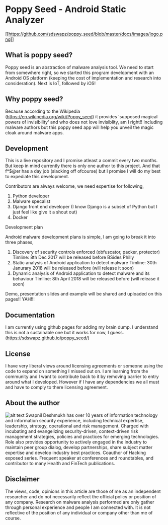 # Poppy Seed - Android Static Analyzer
[[https://github.com/sdswapz/poppy_seed/blob/master/docs/images/logo.png]]

What is poppy seed?
-----------
Poppy seed is an abstraction of malware analysis tool. We need to start from somewhere right, so we started this program development with an Android OS platform (keeping the cost of implementation and research into consideration). Next is IoT, followed by iOS!

Why poppy seed?
-----------
Because according to the Wikipedia (https://en.wikipedia.org/wiki/Poppy_seed) it provides 'supposed magical powers of invisibility' and who does not love invisiblity, am I right!! Including malware authors but this poppy seed app will help you unveil the magic cloak around malware apps. 

Development
-----------

This is a live repository and I promise atleast a commit every two months. But keep in mind currently there is only one author to this project. And that f*$@er has a day job (slacking off ofcourse) but I promise I will do my best to expediate this development. 

Contributors are always welcome, we need expertise for following, 
1. Python developer
2. Malware specalist 
3. Django front end developer (I know Django is a subset of Python but I just feel like give it a shout out)
4. Docker 

Development plan 

Android malware development plans is simple, I am going to break it into three phases,
1. Discovery of security controls enforced (obfuscator, packer, protector)
    Timline: 8th Dec 2017 will be released before BSides Philly
2. Static analysis of Android application to detect malware 
    Timline: 30th Janurary 2018 will be released before (will release it soon)
3. Dynamic analysis of Android application to detect malware and its behaviour 
    Timline: 8th April 2018 will be released before (will release it soon)

Demo, presentation slides and example will be shared and uploaded on this pages!! YAH!!!

Documentation 
-----------

I am currently using github pages for adding my brain dump. I understand this is not a sustainable one but it works for now, I guess.
(https://sdswapz.github.io/poppy_seed/)

License
-----------
I have very liberal views around licensing agreements or someone using the code to expand on something I missed out on. I am learning from the community and I want to contribute back to it by removing barrier to entry around what I developed. However if I have any dependencies we all must and have to comply to there licensing agreement. 

About the author
-----------
![alt text](http://swapnil.me/assets/img/swapnil.jpg)
Swapnil Deshmukh has over 10 years of information technology and information security experience, including technical expertise, leadership, strategy, operational and risk management. Charged with incubating and evangelizing security-driven, context-driven risk management strategies, policies and practices for emerging technologies. Role also provides opportunity to actively engaged in the industry to maintain peer group dialog, develop partnerships, share subject matter expertise and develop industry best practices. Coauthor of Hacking exposed series. Frequent speaker at conferences and roundtables, and contributor to many Health and FinTech publications.

Disclaimer
-----------
The views, code, opinions in this article are those of me as an independent researcher and do not necessarily reflect the official policy or position of any company. Research on malware analysis performed are only gather through personal experience and people I am connected with. It is not reflective of the position of any individual or company other than me of course.
